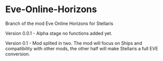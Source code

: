 # Eve-Online-Horizons

Branch of the mod Eve Online Horizons for Stellaris

Version 0.0.1 - Alpha stage no functions added yet.

Version 0.1 - Mod splited in two. 
The mod will focus on Ships and compatibility with other mods, the other half will make Stellaris a full EVE conversion.
